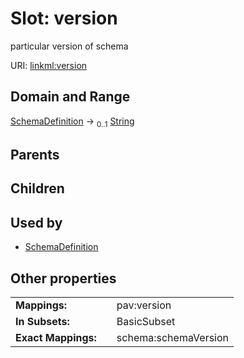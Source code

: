 
# Slot: version


particular version of schema

URI: [linkml:version](https://w3id.org/linkml/version)


## Domain and Range

[SchemaDefinition](SchemaDefinition.md) &#8594;  <sub>0..1</sub> [String](String.md)

## Parents


## Children


## Used by

 * [SchemaDefinition](SchemaDefinition.md)

## Other properties

|  |  |  |
| --- | --- | --- |
| **Mappings:** | | pav:version |
| **In Subsets:** | | BasicSubset |
| **Exact Mappings:** | | schema:schemaVersion |

